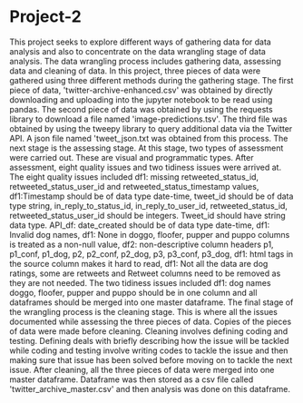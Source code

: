 # Project-2
This project seeks to explore different ways of gathering data for data analysis and also to concentrate on the data wrangling stage of data analysis.
The data wrangling process includes gathering data, assessing data and cleaning of data.
In this project, three pieces of data were gathered using three different methods during the gathering stage. 
The first piece of data, 'twitter-archive-enhanced.csv' was obtained by directly downloading and uploading into the jupyter notebook to be read using pandas. 
The second piece of data was obtained by using the requests library to download a file named 'image-predictions.tsv'. The third file was obtained by using the tweepy library to query additional data via the Twitter API. A json file named 'tweet_json.txt was obtained from this process. 
The next stage is the assessing stage. At this stage, two types of assessment were carried out. These are visual and programmatic types.
After assessment, eight quality issues and two tidiness issues were arrived at. 
The eight quality issues included df1: missing retweeted_status_id, retweeted_status_user_id and retweeted_status_timestamp values, df1:Timestamp should be of data type date-time, tweet_id should be of data type string, in_reply_to_status_id, in_reply_to_user_id, retweeted_status_id, retweeted_status_user_id should be integers. Tweet_id should have string data type. API_df: date_created should be of data type date-time, df1: Invalid dog names, df1: None in doggo, floofer, pupper and puppo columns is treated as a non-null value, df2: non-descriptive column headers p1, p1_conf, p1_dog, p2, p2_conf, p2_dog, p3, p3_conf, p3_dog, df1: html tags in the source column makes it hard to read, df1: Not all the data are dog ratings, some are retweets and Retweet columns need to be removed as they are not needed. 
The two tidiness issues included df1: dog names doggo, floofer, pupper and puppo should be in one column and all dataframes should be merged into one master dataframe.
The final stage of the wrangling process is the cleaning stage. This is where all the issues documented while assessing the three pieces of data. Copies of the pieces of data were made before cleaning. Cleaning involves defining coding and testing. Defining deals with briefly describing how the issue will be tackled while coding and testing involve writing codes to tackle the issue and then making sure that issue has been solved before moving on to tackle the next issue. 
After cleaning, all the three pieces of data were merged into one master dataframe. Dataframe was then stored as a csv file called 'twitter_archive_master.csv' and then analysis was done on this dataframe.
